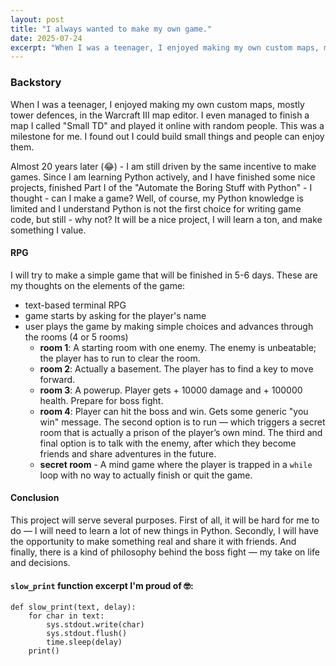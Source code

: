 ```yaml
---
layout: post
title: "I always wanted to make my own game."
date: 2025-07-24
excerpt: "When I was a teenager, I enjoyed making my own custom maps, mostly tower defences, in Warcraft III map editor. I even managed to finish a map I called 'Small TD' and I played it online with random people. This was a milestone for me. I found out I can build small things and people can enjoy it..."
---
```


### Backstory
When I was a teenager, I enjoyed making my own custom maps, mostly tower defences, in the Warcraft III map editor. I even managed to finish a map I called "Small TD" and played it online with random people. This was a milestone for me. I found out I could build small things and people can enjoy them.

Almost 20 years later (😂) - I am still driven by the same incentive to make games. Since I am learning Python actively, and I have finished some nice projects, finished Part I of the "Automate the Boring Stuff with Python" - I thought - can I make a game? Well, of course, my Python knowledge is limited and I understand Python is not the first choice for writing game code, but still - why not? It will be a nice project, I will learn a ton, and make something I value.

#### RPG
I will try to make a simple game that will be finished in 5-6 days. These are my thoughts on the elements of the game:
- text-based terminal RPG
- game starts by asking for the player's name
- user plays the game by making simple choices and advances through the rooms (4 or 5 rooms)
	- **room 1**: A starting room with one enemy. The enemy is unbeatable; the player has to run to clear the room.
	- **room 2**: Actually a basement. The player has to find a key to move forward.
	- **room 3**: A powerup. Player gets + 10000 damage and + 100000 health. Prepare for boss fight.
	- **room 4**: Player can hit the boss and win. Gets some generic "you win" message. The second option is to run — which triggers a secret room that is actually a prison of the player’s own mind. The third and final option is to talk with the enemy, after which they become friends and share adventures in the future.
	- **secret room** - A mind game where the player is trapped in a `while` loop with no way to actually finish or quit the game.

#### Conclusion
This project will serve several purposes. First of all, it will be hard for me to do — I will need to learn a lot of new things in Python. Secondly, I will have the opportunity to make something real and share it with friends. And finally, there is a kind of philosophy behind the boss fight — my take on life and decisions.

#### `slow_print` function excerpt I'm proud of 🤓:
```
def slow_print(text, delay):
	for char in text:
		sys.stdout.write(char)
		sys.stdout.flush()
		time.sleep(delay)
	print()
```